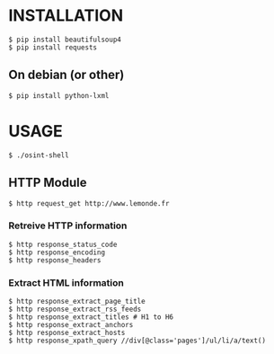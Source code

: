 # INSTALLATION

    $ pip install beautifulsoup4
    $ pip install requests

## On debian (or other)
  
    $ pip install python-lxml

# USAGE

    $ ./osint-shell

## HTTP Module

    $ http request_get http://www.lemonde.fr
  
### Retreive HTTP information

    $ http response_status_code
    $ http response_encoding
    $ http response_headers

### Extract HTML information

    $ http response_extract_page_title
    $ http response_extract_rss_feeds
    $ http response_extract_titles # H1 to H6
    $ http response_extract_anchors
    $ http response_extract_hosts
    $ http response_xpath_query //div[@class='pages']/ul/li/a/text()

